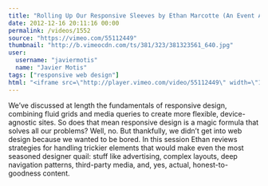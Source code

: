 ```yaml
---
title: "Rolling Up Our Responsive Sleeves by Ethan Marcotte (An Event Apart)"
date: 2012-12-16 20:11:16 00:00
permalink: /videos/1552
source: "https://vimeo.com/55112449"
thumbnail: "http://b.vimeocdn.com/ts/381/323/381323561_640.jpg"
user:
  username: "javiermotis"
  name: "Javier Motis"
tags: ["responsive web design"]
html: "<iframe src=\"http://player.vimeo.com/video/55112449\" width=\"1280\" height=\"720\" frameborder=\"0\" webkitAllowFullScreen mozallowfullscreen allowFullScreen></iframe>"
---
```


We’ve discussed at length the fundamentals of responsive design, combining fluid grids and media queries to create more flexible, device-agnostic sites. So does that mean responsive design is a magic formula that solves all our problems? Well, no. But thankfully, we didn’t get into web design because we wanted to be bored. In this session Ethan reviews strategies for handling trickier elements that would make even the most seasoned designer quail: stuff like advertising, complex layouts, deep navigation patterns, third-party media, and, yes, actual, honest-to-goodness content.